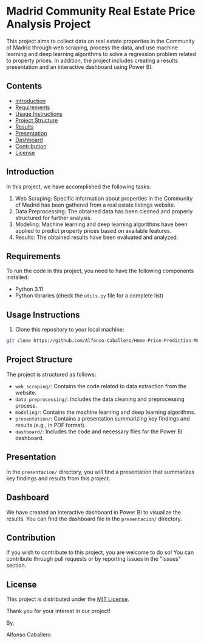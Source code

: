 # Madrid Community Real Estate Price Analysis Project

This project aims to collect data on real estate properties in the Community of Madrid through web scraping, process the data, and use machine learning and deep learning algorithms to solve a regression problem related to property prices. In addition, the project includes creating a results presentation and an interactive dashboard using Power BI.

## Contents

- [Introduction](#introduction)
- [Requirements](#requirements)
- [Usage Instructions](#usage-instructions)
- [Project Structure](#project-structure)
- [Results](#results)
- [Presentation](#presentation)
- [Dashboard](#dashboard)
- [Contribution](#contribution)
- [License](#license)

## Introduction

In this project, we have accomplished the following tasks:

1. Web Scraping: Specific information about properties in the Community of Madrid has been gathered from a real estate listings website.
2. Data Preprocessing: The obtained data has been cleaned and properly structured for further analysis.
3. Modeling: Machine learning and deep learning algorithms have been applied to predict property prices based on available features.
4. Results: The obtained results have been evaluated and analyzed.

## Requirements

To run the code in this project, you need to have the following components installed:

- Python 3.11
- Python libraries (check the `utils.py` file for a complete list)

## Usage Instructions

1. Clone this repository to your local machine:

```bash
git clone https://github.com/Alfonso-Caballero/Home-Price-Prediction-MLy.git
````
## Project Structure

The project is structured as follows:

- `web_scraping/`: Contains the code related to data extraction from the website.
- `data_preprocessing/`: Includes the data cleaning and preprocessing process.
- `modeling/`: Contains the machine learning and deep learning algorithms.
- `presentation/`: Contains a presentation summarizing key findings and results (e.g., in PDF format).
- `dashboard/`: Includes the code and necessary files for the Power BI dashboard.

## Presentation

In the `presentacion/` directory, you will find a presentation that summarizes key findings and results from this project.

## Dashboard

We have created an interactive dashboard in Power BI to visualize the results. You can find the dashboard file in the `presentacion/` directory.

## Contribution

If you wish to contribute to this project, you are welcome to do so! You can contribute through pull requests or by reporting issues in the "Issues" section.

## License

This project is distributed under the [MIT License](LICENSE).

Thank you for your interest in our project!

By, 


Alfonso Caballero
